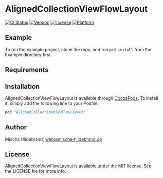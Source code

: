 # AlignedCollectionViewFlowLayout

[![CI Status](http://img.shields.io/travis/web@mischa-hildebrand.de/AlignedCollectionViewFlowLayout.svg?style=flat)](https://travis-ci.org/web@mischa-hildebrand.de/AlignedCollectionViewFlowLayout)
[![Version](https://img.shields.io/cocoapods/v/AlignedCollectionViewFlowLayout.svg?style=flat)](http://cocoapods.org/pods/AlignedCollectionViewFlowLayout)
[![License](https://img.shields.io/cocoapods/l/AlignedCollectionViewFlowLayout.svg?style=flat)](http://cocoapods.org/pods/AlignedCollectionViewFlowLayout)
[![Platform](https://img.shields.io/cocoapods/p/AlignedCollectionViewFlowLayout.svg?style=flat)](http://cocoapods.org/pods/AlignedCollectionViewFlowLayout)

## Example

To run the example project, clone the repo, and run `pod install` from the Example directory first.

## Requirements

## Installation

AlignedCollectionViewFlowLayout is available through [CocoaPods](http://cocoapods.org). To install
it, simply add the following line to your Podfile:

```ruby
pod "AlignedCollectionViewFlowLayout"
```

## Author

Mischa Hildebrand, web@mischa-hildebrand.de

## License

AlignedCollectionViewFlowLayout is available under the MIT license. See the LICENSE file for more info.
